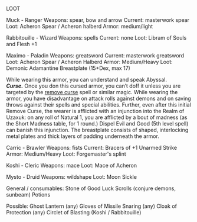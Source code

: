 LOOT

Muck - Ranger
	Weapons: spear, bow and arrow
		Current: masterwork spear
			Loot: Acheron Spear / Acheron halberd
	Armor: medium/light

Rabbitouille - Wizard
	Weapons: spells
		Current: none
			Loot: Libram of Souls and Flesh +1

Maximo - Paladin
	Weapons: greatsword
		Current: masterwork greatsword
		Loot: Acheron Spear / Acheron Halberd
	Armor: Medium/Heavy
		Loot: Demonic Adamantine Breastplate (15+Dex, max 17)
		

While wearing this armor, you can understand and speak Abyssal.
_**Curse.**_ Once you don this cursed armor, you can’t doff it unless you are targeted by the [remove curse](https://www.dndbeyond.com/spells/remove-curse) spell or similar magic. While wearing the armor, you have disadvantage on attack rolls against demons and on saving throws against their spells and special abilities. Further, even after this initial Remove Curse, the wearer is afflicted with an injunction into the Realm of Uzaxuk: on any roll of Natural 1, you are afflicted by a bout of madness (as the Short Madness table, for 1 round.) Dispel Evil and Good (5th level spell) can banish this injunction.
The breastplate consists of shaped, interlocking metal plates and thick layers of padding underneath the armor.

Carric - Brawler
	Weapons: fists
		Current: Bracers of +1 Unarmed Strike
	Armor: Medium/Heavy
		Loot: Forgemaster's splint

Koshi - Cleric
	Weapons: mace
		Loot: Mace of Acheron

Mysto - Druid
	Weapons: wildshape
		Loot: Moon Sickle

General / consumables:
Stone of Good Luck
Scrolls (conjure demons, sunbeam)
Potions

Possible:
Ghost Lantern (any)
Gloves of Missile Snaring (any)
Cloak of Protection (any)
Circlet of Blasting (Koshi / Rabbitouille)

